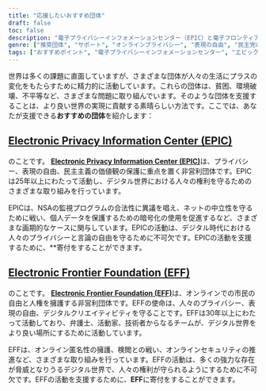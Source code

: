 ```yaml
---
title: "応援したいおすすめ団体"
draft: false
toc: false
description: "電子プライバシーインフォメーションセンター（EPIC）と電子フロンティア財団（EFF）を支援し、オンラインプライバシー、表現の自由、民主主義の価値を守る。デジタル世界における人権と自由を守るために寄付をしましょう。"
genre: ["推奨団体", "サポート", "オンラインプライバシー", "表現の自由", "民主党の価値観", "エピック", "EFF", "プライバシー", "シビルリバティー", "ヒューマンライツ", "デジタル・アクティヴィズム", "非営利団体", "寄付金", "デジタルライツ", "データ保護", "サイバーセキュリティ", "ネットニュートラリティー", "オンライン・アノニマス", "検閲"]
tags: ["おすすめポイント", "電子プライバシーインフォメーションセンター", "エピック", "電子フロンティア財団", "EFF", "プライバシー", "表現の自由", "民主主義的価値観", "使命", "じんけん", "じんけん", "弁護士", "うんどうかんけいしゃ", "技術者", "自由表現", "デジタルクリエイティビティ", "寄贈", "オンラインプライバシー", "オンライン権", "データ保護", "サイバーセキュリティ", "ネットニュートラリティー", "オンラインアノニマス", "けんえつ", "ひえいりそしき", "デジタルアクティヴィズム", "サポート", "デジタルワールド"]
---
```


世界は多くの課題に直面していますが、さまざまな団体が人々の生活にプラスの変化をもたらすために精力的に活動しています。これらの団体は、貧困、環境破壊、不平等など、さまざまな問題に取り組んでいます。そのような団体を支援することは、より良い世界の実現に貢献する素晴らしい方法です。ここでは、あなたが支援できる**おすすめの団体**を紹介します：

## [Electronic Privacy Information Center (EPIC)](https://donatenow.networkforgood.org/epic)

のことです。 [**Electronic Privacy Information Center (EPIC)**](https://donatenow.networkforgood.org/epic)は、プライバシー、表現の自由、民主主義の価値観の保護に重点を置く非営利団体です。EPICは25年以上にわたって活動し、デジタル世界における人々の権利を守るためのさまざまな取り組みを行っています。

EPICは、NSAの監視プログラムの合法性に異議を唱え、ネットの中立性を守るために戦い、個人データを保護するための暗号化の使用を促進するなど、さまざまな画期的なケースに関与しています。EPICの活動は、デジタル時代における人々のプライバシーと言論の自由を守るために不可欠です。EPICの活動を支援するために、**寄付をすることができます。

## [Electronic Frontier Foundation (EFF)](https://www.eff.org/issues/bloggers/legal/join)

のことです。 [**Electronic Frontier Foundation (EFF)**](https://www.eff.org/issues/bloggers/legal/join)は、オンラインでの市民の自由と人権を擁護する非営利団体です。EFFの使命は、人々のプライバシー、表現の自由、デジタルクリエイティビティを守ることです。EFFは30年以上にわたって活動しており、弁護士、活動家、技術者からなるチームが、デジタル世界をより良い場所にするために活動しています。

EFFは、オンライン匿名性の擁護、検閲との戦い、オンラインセキュリティの推進など、さまざまな取り組みを行っています。EFFの活動は、多くの強力な存在が脅威となりうるデジタル世界で、人々の権利が守られるようにするために不可欠です。EFFの活動を支援するために、**EFF**に寄付をすることができます。
